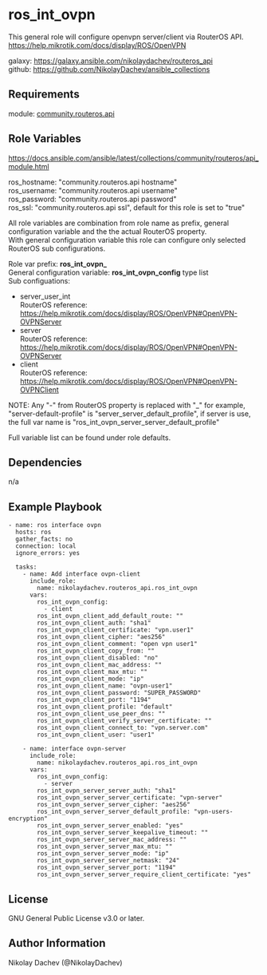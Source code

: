 ros_int_ovpn
=========

This general role will configure openvpn server/client via RouterOS API.  
https://help.mikrotik.com/docs/display/ROS/OpenVPN

galaxy: https://galaxy.ansible.com/nikolaydachev/routeros_api  
github: https://github.com/NikolayDachev/ansible_collections  

Requirements
------------

module: [community.routeros.api](https://galaxy.ansible.com/community/routeros)  

Role Variables
--------------

https://docs.ansible.com/ansible/latest/collections/community/routeros/api_module.html  

ros_hostname: "community.routeros.api hostname"  
ros_username: "community.routeros.api username"  
ros_password: "community.routeros.api password"  
ros_ssl: "community.routeros.api ssl", default for this role is set to "true"  

All role variables are combination from role name as prefix, general configuration variable and the the actual RouterOS property.  
With general configuration variable this role can configure only selected RouterOS sub configurations.  

Role var prefix: **ros_int_ovpn_**  
General configuration variable: **ros_int_ovpn_config** type list  
Sub configuations:  
- server_user_int  
  RouterOS reference: https://help.mikrotik.com/docs/display/ROS/OpenVPN#OpenVPN-OVPNServer  
- server  
  RouterOS reference: https://help.mikrotik.com/docs/display/ROS/OpenVPN#OpenVPN-OVPNServer  
- client  
  RouterOS reference: https://help.mikrotik.com/docs/display/ROS/OpenVPN#OpenVPN-OVPNClient  


NOTE: Any "-" from RouterOS property is replaced with "_" for example, "server-default-profile" is "server_server_default_profile", if server is use, the full var name is "ros_int_ovpn_server_server_default_profile"  

Full variable list can be found under role defaults.  

Dependencies
------------

n/a

Example Playbook
----------------
```
- name: ros interface ovpn
  hosts: ros
  gather_facts: no
  connection: local
  ignore_errors: yes

  tasks:
    - name: Add interface ovpn-client
      include_role: 
        name: nikolaydachev.routeros_api.ros_int_ovpn
      vars:
        ros_int_ovpn_config:
          - client
        ros_int_ovpn_client_add_default_route: ""
        ros_int_ovpn_client_auth: "sha1"
        ros_int_ovpn_client_certificate: "vpn.user1"
        ros_int_ovpn_client_cipher: "aes256"
        ros_int_ovpn_client_comment: "open vpn user1"
        ros_int_ovpn_client_copy_from: ""
        ros_int_ovpn_client_disabled: "no"
        ros_int_ovpn_client_mac_address: ""
        ros_int_ovpn_client_max_mtu: ""
        ros_int_ovpn_client_mode: "ip"
        ros_int_ovpn_client_name: "ovpn-user1"
        ros_int_ovpn_client_password: "SUPER_PASSWORD"
        ros_int_ovpn_client_port: "1194"
        ros_int_ovpn_client_profile: "default"
        ros_int_ovpn_client_use_peer_dns: ""
        ros_int_ovpn_client_verify_server_certificate: ""
        ros_int_ovpn_client_connect_to: "vpn.server.com"
        ros_int_ovpn_client_user: "user1"

    - name: interface ovpn-server
      include_role: 
        name: nikolaydachev.routeros_api.ros_int_ovpn
      vars:
        ros_int_ovpn_config:
          - server
        ros_int_ovpn_server_server_auth: "sha1"
        ros_int_ovpn_server_server_certificate: "vpn-server"
        ros_int_ovpn_server_server_cipher: "aes256"
        ros_int_ovpn_server_server_default_profile: "vpn-users-encryption"
        ros_int_ovpn_server_server_enabled: "yes"
        ros_int_ovpn_server_server_keepalive_timeout: ""
        ros_int_ovpn_server_server_mac_address: ""
        ros_int_ovpn_server_server_max_mtu: ""
        ros_int_ovpn_server_server_mode: "ip"
        ros_int_ovpn_server_server_netmask: "24"
        ros_int_ovpn_server_server_port: "1194"
        ros_int_ovpn_server_server_require_client_certificate: "yes"
```
License
-------

GNU General Public License v3.0 or later.

Author Information
------------------

Nikolay Dachev (@NikolayDachev)